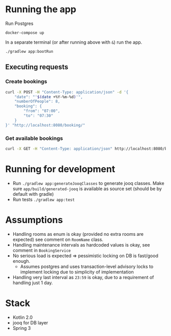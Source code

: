# Running the app

Run Postgres

```
docker-compose up 
```

In a separate terminal (or after running above with `&`) run the app.

```
./gradlew app:bootRun
```

## Executing requests

### Create bookings

```bash
curl -X POST -H "Content-Type: application/json" -d '{
    "date": "'$(date +%Y-%m-%d)'",
    "numberOfPeople": 8,
    "booking": {
        "from": "07:00",
        "to": "07:30"
    }
}' "http://localhost:8080/booking/"
```

### Get available bookings

```bash
curl -X GET -H "Content-Type: application/json" http://localhost:8080/booking/
```

# Running for development

- Run `./gradlew app:generateJooqClasses` to generate jooq classes. Make sure `app/build/generated-jooq` is available as
  source set (should be by default with gradle)
- Run tests `./gradlew app:test`

# Assumptions

- Handling rooms as enum is okay (provided no extra rooms are expected) see comment on `RoomName` class.
- Handling maintenance intervals as hardcoded values is okay, see comment in `BookingService`
- No serious load is expected => pessimistic locking on DB is fast/good enough.
    - Assumes postgres and uses transaction-level advisory locks to implement locking due to simplicity of
      implementation
- Handling very last interval as `23:59` is okay, due to a requirement of handling just 1 day.

# Stack

- Kotlin 2.0
- jooq for DB layer
- Spring 3
